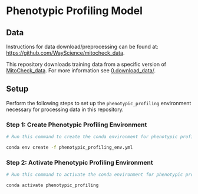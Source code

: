 # Phenotypic Profiling Model

## Data

Instructions for data download/preprocessing can be found at: https://github.com/WayScience/mitocheck_data.

This repository downloads training data from a specific version of [MitoCheck_data](https://github.com/WayScience/mitocheck_data).
For more information see [0.download_data/](0.download_data/).

## Setup

Perform the following steps to set up the `phenotypic_profiling` environment necessary for processing data in this repository.

### Step 1: Create Phenotypic Profiling Environment

```sh
# Run this command to create the conda environment for phenotypic profiling

conda env create -f phenotypic_profiling_env.yml
```

### Step 2: Activate Phenotypic Profiling Environment

```sh
# Run this command to activate the conda environment for phenotypic profiling

conda activate phenotypic_profiling
```
